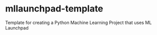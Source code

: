 # mllaunchpad-template
Template for creating a Python Machine Learning Project that uses ML Launchpad
